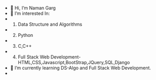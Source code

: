 - 👋 Hi, I’m Naman Garg
- 👀 I’m interested In:
-    1. Data Structure and Algorithms
-    2. Python
-    3. C,C++
-    4. Full Stack Web Development-HTML,CSS,Javascript,BootStrap,JQuery,SQL,Django             
- 🌱 I’m currently learning DS-Algo and Full Stack Web Development.
- 
